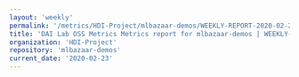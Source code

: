 ```yaml
---
layout: 'weekly'
permalink: '/metrics/HDI-Project/mlbazaar-demos/WEEKLY-REPORT-2020-02-23'
title: 'DAI Lab OSS Metrics Metrics report for mlbazaar-demos | WEEKLY-REPORT-2020-02-23'
organization: 'HDI-Project'
repository: 'mlbazaar-demos'
current_date: '2020-02-23'
---
```

